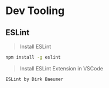 # Dev Tooling

## ESLint

> Install ESLint
```bash
npm install -g eslint
```

> Install ESLint Extension in VSCode
```
ESLint by Dirk Baeumer
```


